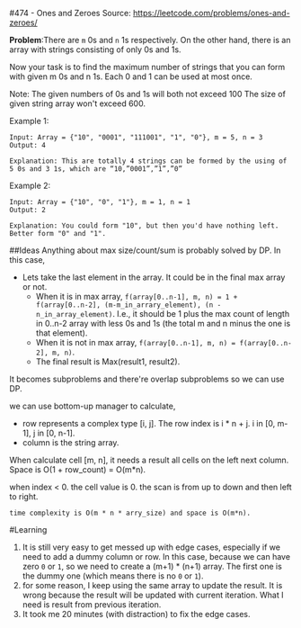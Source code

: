 #474 - Ones and Zeroes
Source: https://leetcode.com/problems/ones-and-zeroes/

**Problem**:There are ``m`` 0s and ``n`` 1s respectively. On the other hand, there is an array with strings consisting of only 0s and 1s.

Now your task is to find the maximum number of strings that you can form with given m 0s and n 1s. Each 0 and 1 can be used at most once.

Note:
The given numbers of 0s and 1s will both not exceed 100
The size of given string array won't exceed 600.

Example 1:
```
Input: Array = {"10", "0001", "111001", "1", "0"}, m = 5, n = 3
Output: 4

Explanation: This are totally 4 strings can be formed by the using of 5 0s and 3 1s, which are “10,”0001”,”1”,”0”
```

Example 2:
```
Input: Array = {"10", "0", "1"}, m = 1, n = 1
Output: 2

Explanation: You could form "10", but then you'd have nothing left. Better form "0" and "1".
```

##Ideas
Anything about max size/count/sum is probably solved by DP. In this case,

* Lets take the last element in the array. It could be in the final max array or not.
	* When it is in max array,  ``f(array[0..n-1], m, n) = 1 + f(array[0..n-2], (m-m_in_arrary_element), (n - n_in_array_element)``. I.e., it should be 1 plus the max count of length in 0..n-2 array with less 0s and 1s (the total m and n minus the one is that element). 
	* When it is not in max array, ``f(array[0..n-1], m, n) = f(array[0..n-2], m, n)``.
	* The final result is Max(result1, result2).

It becomes subproblems and there're overlap subproblems so we can use DP.

we can use bottom-up manager to calculate,
* row represents a complex type [i, j]. The row index is i * n + j.  i in [0, m-1], j in [0, n-1].
* column is the string array.

When calculate cell [m, n], it needs a result all cells on the left next column. Space is O(1 + row_count) = O(m*n). 

when index < 0. the cell value is 0. the scan is from up to down and then left to right. 

``time complexity is O(m * n * arry_size) and space is O(m*n).``


#Learning
1. It is still very easy to get messed up with edge cases, especially if we need to add a dummy column or row. In this case, because we can have zero `0` or `1`, so we need to create a (m+1) * (n+1) array. The first one is the dummy one (which means there is no `0` or `1`). 
2. for some reason, I keep using the same array to update the result. It is wrong because the result will be updated with current iteration. What I need is result from previous iteration.
3. It took me 20 minutes (with distraction) to fix the edge cases.
